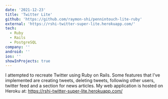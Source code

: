 ```yaml
---
date: '2021-12-23'
title: 'Twitter Lite'
github: 'https://github.com/raymon-shi/pennintouch-lite-ruby'
external: 'https://rshi-twitter-super-lite.herokuapp.com/'
tech:
  - Ruby
  - Rails
  - PostgreSQL
company: ''
android: ''
ios: ''
showInProjects: true
---
```


I attempted to recreate Twitter using Ruby on Rails. Some features that I've implemented are creating tweets, deleting tweets, following other users, twitter feed and a section for news articles. My web application is hosted on Heroku at: https://rshi-twitter-super-lite.herokuapp.com/
